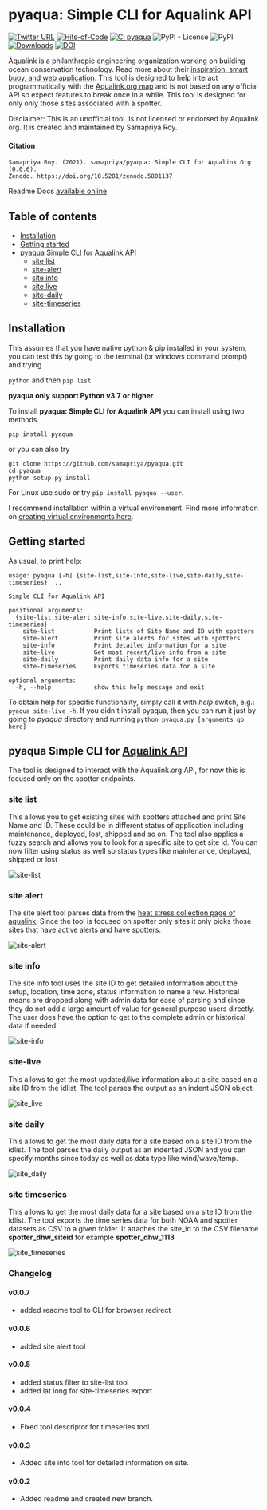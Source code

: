 # pyaqua: Simple CLI for Aqualink API

[![Twitter URL](https://img.shields.io/twitter/follow/samapriyaroy?style=social)](https://twitter.com/intent/follow?screen_name=samapriyaroy)
[![Hits-of-Code](https://hitsofcode.com/github/samapriya/pyaqua?branch=main)](https://hitsofcode.com/github/samapriya/pyaqua?branch=main)
[![CI pyaqua](https://github.com/samapriya/pyaqua/actions/workflows/package_ci.yml/badge.svg)](https://github.com/samapriya/pyaqua/actions/workflows/package_ci.yml)
![PyPI - License](https://img.shields.io/pypi/l/pyaqua)
![PyPI](https://img.shields.io/pypi/v/pyaqua)
[![Downloads](https://pepy.tech/badge/pyaqua/month)](https://pepy.tech/project/pyaqua)
[![DOI](https://zenodo.org/badge/DOI/10.5281/zenodo.5801137.svg)](https://doi.org/10.5281/zenodo.5801137)


Aqualink is a philanthropic engineering organization working on building ocean conservation technology. Read more about their [inspiration, smart buoy, and web application](https://aqualink.org/about). This tool is designed to help interact programmatically with the [Aqualink.org map](https://aqualink.org/map) and is not based on any official API so expect features to break once in a while. This tool is designed for only only those sites associated with a spotter.

Disclaimer: This is an unofficial tool. Is not licensed or endorsed by Aqualink org. It is created and maintained by Samapriya Roy.

#### Citation

```
Samapriya Roy. (2021). samapriya/pyaqua: Simple CLI for Aqualink Org (0.0.6).
Zenodo. https://doi.org/10.5281/zenodo.5801137
```

Readme Docs [available online](https://samapriya.github.io/pyaqua)

## Table of contents
* [Installation](#installation)
* [Getting started](#getting-started)
* [pyaqua Simple CLI for Aqualink API](#pyaqua-simple-cli-for-aqualink-api)
    * [site list](#site-list)
    * [site-alert](#site-alert)
    * [site info](#site-info)
    * [site live](#site-live)
    * [site-daily](#site-daily)
    * [site-timeseries](#site-timeseries)

## Installation
This assumes that you have native python & pip installed in your system, you can test this by going to the terminal (or windows command prompt) and trying

```python``` and then ```pip list```

**pyaqua only support Python v3.7 or higher**

To install **pyaqua: Simple CLI for Aqualink API** you can install using two methods.

```pip install pyaqua```

or you can also try

```
git clone https://github.com/samapriya/pyaqua.git
cd pyaqua
python setup.py install
```
For Linux use sudo or try ```pip install pyaqua --user```.

I recommend installation within a virtual environment. Find more information on [creating virtual environments here](https://docs.python.org/3/library/venv.html).

## Getting started

As usual, to print help:

```
usage: pyaqua [-h] {site-list,site-info,site-live,site-daily,site-timeseries} ...

Simple CLI for Aqualink API

positional arguments:
  {site-list,site-alert,site-info,site-live,site-daily,site-timeseries}
    site-list           Print lists of Site Name and ID with spotters
    site-alert          Print site alerts for sites with spotters
    site-info           Print detailed information for a site
    site-live           Get most recent/live info from a site
    site-daily          Print daily data info for a site
    site-timeseries     Exports timeseries data for a site

optional arguments:
  -h, --help            show this help message and exit
```

To obtain help for specific functionality, simply call it with _help_ switch, e.g.: `pyaqua site-live -h`. If you didn't install pyaqua, then you can run it just by going to *pyaqua* directory and running `python pyaqua.py [arguments go here]`

## pyaqua Simple CLI for [Aqualink API](aqualink.org)
The tool is designed to interact with the Aqualink.org API, for now this is focused only on the spotter endpoints.

### site list
This allows you to get existing sites with spotters attached and print Site Name and ID. These could be in different status of application including maintenance, deployed, lost, shipped and so on. The tool also applies a fuzzy search and allows you to look for a specific site to get site id. You can now filter using status as well so status types like maintenance, deployed, shipped or lost

![site-list](https://user-images.githubusercontent.com/6677629/146982428-a0263324-c6fb-4418-b20e-3b121986a8a4.gif)

### site alert
The site alert tool parses data from the [heat stress collection page of aqualink](https://aqualink.org/collections/heat-stress). Since the tool is focused on spotter only sites it only picks those sites that have active alerts and have spotters.

![site-alert](https://user-images.githubusercontent.com/6677629/147210423-1048b0d3-d53e-4338-822c-e27df865a343.gif)


### site info
The site info tool uses the site ID to get detailed information about the setup, location, time zone, status information to name a few. Historical means are dropped along with admin data for ease of parsing and since they do not add a large amount of value for general purpose users directly. The user does have the option to get to the complete admin or historical data if needed

![site-info](https://user-images.githubusercontent.com/6677629/145769759-9c09dab3-4b45-472a-a62c-2d327ea2255c.gif)

### site-live
This allows to get the most updated/live information about a site based on a site ID from the idlist. The tool parses the output as an indent JSON object.

![site_live](https://user-images.githubusercontent.com/6677629/145728182-db54c3ce-3a4d-4b45-852b-5c1ae5a97376.gif)

### site daily
This allows to get the most daily data for a site based on a site ID from the idlist. The tool parses the daily output as an indented JSON and you can specify months since today as well as data type like wind/wave/temp.

![site_daily](https://user-images.githubusercontent.com/6677629/145728380-11b0acaf-8a9c-4c90-904a-675f8364a5f6.gif)

### site timeseries
This allows to get the most daily data for a site based on a site ID from the idlist. The tool exports the time series data for both NOAA and spotter datasets as CSV to a given folder. It attaches the site_id to the CSV filename **spotter_dhw_siteid** for example **spotter_dhw_1113**

![site_timeseries](https://user-images.githubusercontent.com/6677629/145728547-c724f911-4301-4887-a9e8-dbbce4b28174.gif)

### Changelog

#### v0.0.7
- added readme tool to CLI for browser redirect

#### v0.0.6
- added site alert tool

#### v0.0.5
- added status filter to site-list tool
- added lat long for site-timeseries export

#### v0.0.4
- Fixed tool descriptor for timeseries tool.

#### v0.0.3
- Added site info tool for detailed information on site.

#### v0.0.2
- Added readme and created new branch.
